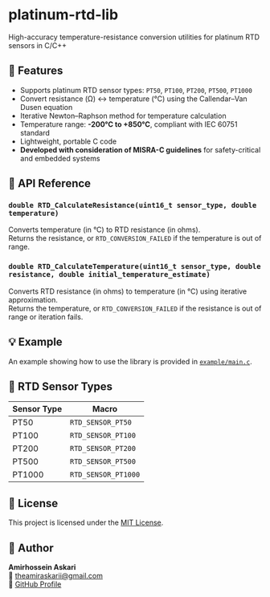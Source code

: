 # platinum-rtd-lib

High-accuracy temperature-resistance conversion utilities for platinum RTD sensors in C/C++

## 🔧 Features

- Supports platinum RTD sensor types: `PT50`, `PT100`, `PT200`, `PT500`, `PT1000`  
- Convert resistance (Ω) ↔ temperature (°C) using the Callendar–Van Dusen equation  
- Iterative Newton–Raphson method for temperature calculation  
- Temperature range: **-200°C to +850°C**, compliant with IEC 60751 standard  
- Lightweight, portable C code  
- **Developed with consideration of MISRA-C guidelines** for safety-critical and embedded systems  

## 🧪 API Reference

### `double RTD_CalculateResistance(uint16_t sensor_type, double temperature)`

Converts temperature (in °C) to RTD resistance (in ohms).  
Returns the resistance, or `RTD_CONVERSION_FAILED` if the temperature is out of range.

### `double RTD_CalculateTemperature(uint16_t sensor_type, double resistance, double initial_temperature_estimate)`

Converts RTD resistance (in ohms) to temperature (in °C) using iterative approximation.  
Returns the temperature, or `RTD_CONVERSION_FAILED` if the resistance is out of range or iteration fails.

## 💡 Example
An example showing how to use the library is provided in [`example/main.c`](./example/main.c). 

## 📌 RTD Sensor Types

| Sensor Type | Macro          |
|-------------|----------------|
| PT50        | `RTD_SENSOR_PT50`   |
| PT100       | `RTD_SENSOR_PT100`  |
| PT200       | `RTD_SENSOR_PT200`  |
| PT500       | `RTD_SENSOR_PT500`  |
| PT1000      | `RTD_SENSOR_PT1000` |

## 📜 License

This project is licensed under the [MIT License](./LICENSE).

## 👤 Author

**Amirhossein Askari**  
📧 theamiraskarii@gmail.com  
🔗 [GitHub Profile](https://github.com/AmirhoseinAskari)
